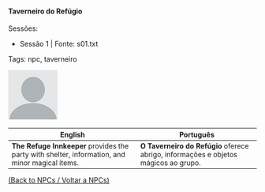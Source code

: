 
#### Taverneiro do Refúgio

Sessões:  
- Sessão 1 | Fonte: s01.txt

Tags: npc, taverneiro

![Taverneiro do Refúgio](docs/dm/npc/blank.png)

| English | Português |
|---------|-----------|
| **The Refuge Innkeeper** provides the party with shelter, information, and minor magical items. | **O Taverneiro do Refúgio** oferece abrigo, informações e objetos mágicos ao grupo. |

[(Back to NPCs / Voltar a NPCs)](npcs_list.md)



















